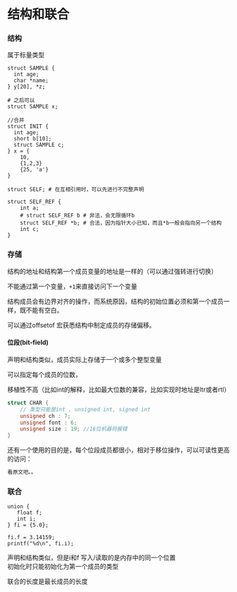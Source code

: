 # 结构和联合

### 结构

属于标量类型

```text
struct SAMPLE {
  int age;
  char *name;
} y[20], *z;

# 之后可以
struct SAMPLE x;

//合并
struct INIT {
  int age;
  short b[10];
  struct SAMPLE c;
} x = {
    10,
    {1,2,3}
    {25, 'a'}
}
```

```text
struct SELF; # 在互相引用时，可以先进行不完整声明

struct SELF_REF {
    int a;
    # struct SELF_REF b # 非法，会无限循环b
    struct SELF_REF *b; # 合法，因为指针大小已知，而且*b一般会指向另一个结构  
    int c;
}
```

### 存储

结构的地址和结构第一个成员变量的地址是一样的（可以通过强转进行切换）

不能通过第一个变量，`+1`来直接访问下一个变量

结构成员会有边界对齐的操作，而系统原因，结构的初始位置必须和第一个成员一样，既不能有空白。  

可以通过offsetof 宏获悉结构中制定成员的存储偏移。

#### 位段\(bit-field\)

声明和结构类似，成员实际上存储于一个或多个整型变量

可以指定每个成员的位数，

移植性不高（比如int的解释，比如最大位数的兼容，比如实现时地址是ltr或者rtl）

```c
struct CHAR {
    // 类型只能是int , unsigned int, signed int
    unsigned ch : 7;
    unsigned font : 6;
    unsigned size : 19; //16位机器将报错
}
```

还有一个使用的目的是，每个位段成员都很小，相对于移位操作，可以可读性更高的访问：

```c
看原文吧。。
```

### 联合

```text
union {
   float f;
   int i;
} fi = {5.0};

fi.f = 3.14159;
printf("%d\n", fi.i);
```

声明和结构类似，但是i和f 写入/读取的是内存中的同一个位置  
初始化时只能初始化为第一个成员的类型

联合的长度是最长成员的长度

